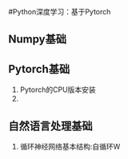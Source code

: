 #Python深度学习：基于Pytorch

## Numpy基础

## Pytorch基础
1. Pytorch的CPU版本安装
2. 
## 自然语言处理基础
1. 循环神经网络基本结构:自循环W 
